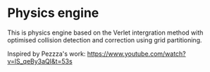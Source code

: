 # Physics engine
This is physics engine based on the Verlet intergration method with optimised collision detection and correction using grid partitioning.


Inspired by Pezzza's work: https://www.youtube.com/watch?v=lS_qeBy3aQI&t=53s
